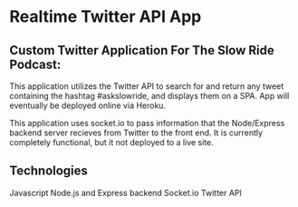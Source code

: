 # Realtime Twitter API App

## Custom Twitter Application For The Slow Ride Podcast:

This application utilizes the Twitter API to search for and return any tweet containing the hashtag #askslowride, and displays them on a SPA. App will eventually be deployed online via Heroku.

This application uses socket.io to pass information that the Node/Express backend server recieves from Twitter to the front end. It is currently completely functional, but it not deployed to a live site.

## Technologies

Javascript
Node.js and Express backend
Socket.io
Twitter API
